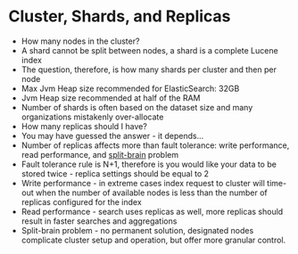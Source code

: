 # Cluster, Shards, and Replicas

* How many nodes in the cluster?
* A shard cannot be split between nodes, a shard is a complete Lucene index
* The question, therefore, is how many shards per cluster and then per node
* Max Jvm Heap size recommended for ElasticSearch: 32GB
* Jvm Heap size recommended at half of the RAM
* Number of shards is often based on the dataset size and many organizations mistakenly over-allocate
* How many replicas should I have?
* You may have guessed the answer - it depends...
* Number of replicas affects more than fault tolerance: write performance, read performance, and [split-brain](https://github.com/elastic/elasticsearch/issues/2488) problem
* Fault tolerance rule is N+1, therefore is you would like your data to be stored twice - replica settings should be equal to 2
* Write performance - in extreme cases index request to cluster will time-out when the number of available nodes is less than the number of replicas configured for the index
* Read performance - search uses replicas as well, more replicas should result in faster searches and aggregations
* Split-brain problem - no permanent solution, designated nodes complicate cluster setup and operation, but offer more granular control.



